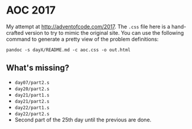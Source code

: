 # AOC 2017

My attempt at http://adventofcode.com/2017. The `.css` file here is a
hand-crafted version to try to mimic the original site. You can use the
following command to generate a pretty view of the problem definitions:

```
pandoc -s dayX/README.md -c aoc.css -o out.html
```

## What's missing?
* `day07/part2.s`
* `day20/part2.s`
* `day21/part1.s`
* `day21/part2.s`
* `day22/part1.s`
* `day22/part2.s`
* Second part of the 25th day until the previous are done.
